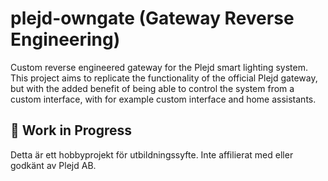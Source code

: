 # plejd-owngate (Gateway Reverse Engineering)

Custom reverse engineered gateway for the Plejd smart lighting system. This project aims to replicate the functionality of the official Plejd gateway, but with the added benefit of being able to control the system from a custom interface, with for example custom interface and home assistants.

## 🚧 Work in Progress

Detta är ett hobbyprojekt för utbildningssyfte. Inte affilierat med eller godkänt av Plejd AB.